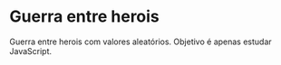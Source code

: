 # Guerra entre herois
Guerra entre herois com valores aleatórios. Objetivo é apenas estudar JavaScript.
